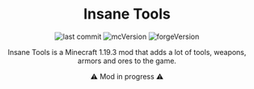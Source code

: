 <h1 align="center">Insane Tools</h1>

<div align="center">

![last commit](https://img.shields.io/github/last-commit/BlackPearlsDev/InsaneTools?style=for-the-badge)
![mcVersion](https://img.shields.io/badge/MINECRAFT%20VERSION-1.19.3-green?style=for-the-badge)
![forgeVersion](https://img.shields.io/badge/FORGE%20VERSION-1.19.3-orange?style=for-the-badge)


Insane Tools is a Minecraft 1.19.3 mod that adds a lot of tools, weapons, armors and ores to the game.

⚠️ Mod in progress ⚠️

</div>